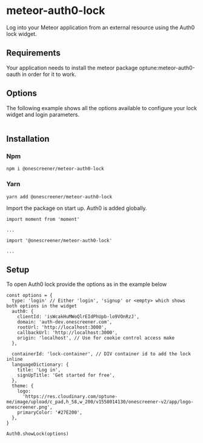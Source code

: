 # meteor-auth0-lock
Log into your Meteor application from an external resource using the Auth0 lock widget.


## Requirements
Your application needs to install the meteor package optune:meteor-auth0-oauth in order for it to work.

## Options
The following example shows all the options available to configure your lock widget and login parameters.

```

```
## Installation

### Npm
```npm i @onescreener/meteor-auth0-lock```

### Yarn
```yarn add @onescreener/meteor-auth0-lock```

Import the package on start up. Auth0 is added globally.

```
import moment from 'moment'

...

import '@onescreener/meteor-auth0-lock'

...
```

## Setup
To open Auth0 lock provide the options as in the example below

```
const options = {
  type: 'login' // Either 'login', 'signup' or <empty> which shows both options in the widget
  auth0: {
    clientId: 'isWcakHuMWoQlrEIdPhUpb-lo9VOnRzJ',
    domain: 'auth-dev.onescreener.com',
    rootUrl: 'http://localhost:3000',
    callbackUrl: 'http://localhost:3000',
    origin: 'localhost', // Use for cookie control access make
  },

  containerId: 'lock-container', // DIV container id to add the lock inline
  languageDictionary: {
    title: 'Log in',
    signUpTitle: 'Get started for free',
  },
  theme: {
    logo:
      'https://res.cloudinary.com/optune-me/image/upload/c_pad,h_58,w_200/v1558014130/onescreener-v2/app/logo-onescreener.png',
    primaryColor: '#27E200',
  },
}

Auth0.showLock(options)

```


